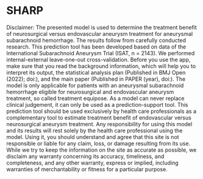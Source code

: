 # SHARP
Disclaimer: The presented model is used to determine the treatment benefit of neurosurgical versus endovascular aneurysm treatment for aneurysmal subarachnoid hemorrhage. The results follow from carefully conducted research. This prediction tool has been developed based on data of the International Subarachnoid Aneurysm Trial (ISAT, n = 2143). We performed internal-external leave-one-out cross-validation. Before you use the app, make sure that you read the background information, which will help you to interpret its output, the statistical analysis plan (Published in BMJ Open (2022); doi:), and the main paper (Published in PAPER (year), doi:). The model is only applicable for patients with an aneurysmal subarachnoid hemorrhage eligible for neurosurgical and endovascular aneurysm treatment, so called treatment equipose. As a model can never replace clinical judgement, it can only be used as a prediction-support tool. This prediction tool should be used exclusively by health care professionals as a complementary tool to estimate treatment benefit of endovascular versus neurosurgical aneurysm treatment. Any responsibility for using this model and its results will rest solely by the health care professional using the model. Using it, you should understand and agree that this site is not responsible or liable for any claim, loss, or damage resulting from its use. While we try to keep the information on the site as accurate as possible, we disclaim any warranty concerning its accuracy, timeliness, and completeness, and any other warranty, express or implied, including warranties of merchantability or fitness for a particular purpose.
